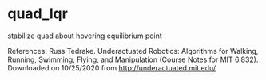 # quad_lqr
stabilize quad about hovering equilibrium point

References:
Russ Tedrake. Underactuated Robotics: Algorithms for Walking, Running, Swimming, Flying, and Manipulation (Course Notes for MIT 6.832). Downloaded on 10/25/2020 from http://underactuated.mit.edu/
